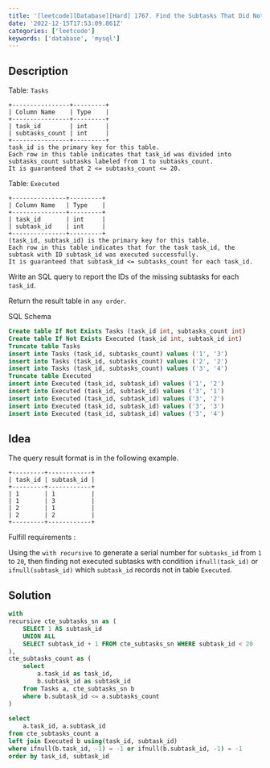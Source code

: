 ```yaml
---
title: '[leetcode][Database][Hard] 1767. Find the Subtasks That Did Not Execute'
date: '2022-12-15T17:53:09.861Z'
categories: ['leetcode']
keywords: ['database', 'mysql']
---
```


## Description

Table: `Tasks`
```
+----------------+---------+  
| Column Name    | Type    |  
+----------------+---------+  
| task_id        | int     |  
| subtasks_count | int     |  
+----------------+---------+  
task_id is the primary key for this table.  
Each row in this table indicates that task_id was divided into subtasks_count subtasks labeled from 1 to subtasks_count.  
It is guaranteed that 2 <= subtasks_count <= 20.
```

Table: `Executed`
```
+---------------+---------+  
| Column Name   | Type    |  
+---------------+---------+  
| task_id       | int     |  
| subtask_id    | int     |  
+---------------+---------+  
(task_id, subtask_id) is the primary key for this table.  
Each row in this table indicates that for the task task_id, the subtask with ID subtask_id was executed successfully.  
It is guaranteed that subtask_id <= subtasks_count for each task_id.
```

Write an SQL query to report the IDs of the missing subtasks for each `task_id`.

Return the result table in `any order`.

SQL Schema
```sql
Create table If Not Exists Tasks (task_id int, subtasks_count int)  
Create table If Not Exists Executed (task_id int, subtask_id int)  
Truncate table Tasks  
insert into Tasks (task_id, subtasks_count) values ('1', '3')  
insert into Tasks (task_id, subtasks_count) values ('2', '2')  
insert into Tasks (task_id, subtasks_count) values ('3', '4')  
Truncate table Executed  
insert into Executed (task_id, subtask_id) values ('1', '2')  
insert into Executed (task_id, subtask_id) values ('3', '1')  
insert into Executed (task_id, subtask_id) values ('3', '2')  
insert into Executed (task_id, subtask_id) values ('3', '3')  
insert into Executed (task_id, subtask_id) values ('3', '4')
```
## Idea

The query result format is in the following example.
```
+---------+------------+  
| task_id | subtask_id |  
+---------+------------+  
| 1       | 1          |  
| 1       | 3          |  
| 2       | 1          |  
| 2       | 2          |  
+---------+------------+
```
Fulfill requirements :

Using the `with recursive` to generate a serial number for `subtasks_id` from `1` to `20`, then finding not executed subtasks with condition `ifnull(task_id)` or `ifnull(subtask_id)` which `subtask_id` records not in table `Executed`.

## Solution
```sql
with  
recursive cte_subtasks_sn as (  
    SELECT 1 AS subtask_id   
    UNION ALL   
    SELECT subtask_id + 1 FROM cte_subtasks_sn WHERE subtask_id < 20   
),  
cte_subtasks_count as (  
    select  
        a.task_id as task_id,  
        b.subtask_id as subtask_id  
    from Tasks a, cte_subtasks_sn b  
    where b.subtask_id <= a.subtasks_count  
)  
  
select  
    a.task_id, a.subtask_id  
from cte_subtasks_count a  
left join Executed b using(task_id, subtask_id)  
where ifnull(b.task_id, -1) = -1 or ifnull(b.subtask_id, -1) = -1  
order by task_id, subtask_id
```
